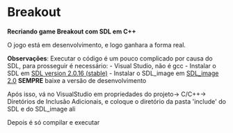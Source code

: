 # Breakout

**Recriando game Breakout com SDL em C++**

O jogo está em desenvolvimento, e logo ganhara a forma real.

**Observações**:
    Executar o código é um pouco complicado por causa do SDL, para prosseguir é necessário:
    - Visual Studio, não é gcc
    - Instalar o SDL em [SDL version 2.0.16 (stable)](https://www.libsdl.org/download-2.0.php)
    - Instalar o SDL_image em [SDL_image 2.0](https://www.libsdl.org/projects/SDL_image/)
    **SEMPRE** baixe a versão de desenvolvimento
    
Após isso, vá no VisualStudio em propriedades do projeto-> C/C++-> Diretórios de Inclusão Adicionais, e coloque o diretório da pasta 'include' do SDL e do SDL_image ali

Depois é só compilar e executar
